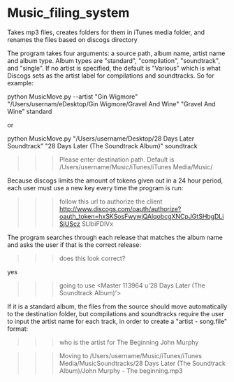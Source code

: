Music_filing_system
===================

Takes mp3 files, creates folders for them in iTunes media folder, and renames the files based on discogs directory

The program takes four arguments: a source path, album name, artist name and album type.  Album types are "standard", "compilation", "soundtrack", and "single".  If no artist is specified, the default is "Various" which is what Discogs sets as the artist label for compilations and soundtracks.  So for example:

python MusicMove.py --artist "Gin Wigmore" "/Users/usernam/eDesktop/Gin Wigmore/Gravel And Wine" "Gravel And Wine" standard

or 

python MusicMove.py "/Users/username/Desktop/28 Days Later Soundtrack" "28 Days Later (The Soundtrack Album)" soundtrack

>>>Please enter destination path.  Default is /Users/username/Music/iTunes/iTunes Media/Music/

Because discogs limits the amount of tokens given out in a 24 hour period, each user must use a new key every time the program is run:

>>>follow this url to authorize the client
http://www.discogs.com/oauth/authorize?oauth_token=hxSKSosFwywjQAlqobcgXNCpJGtSHbgDLiSjUScz
SLIbiFDlVx

The program searches through each release that matches the album name and asks the user if that is the correct release:

>>><Track u'1' u'The Beginning'>
>>><Track u'2' u'Rage'>
>>><Track u'3' u'The Church'>
>>><Track u'4' u"Jim's Parents (Abide With Me)">
>>><Track u'5' u'Then There Were 2'>
>>><Track u'6' u'Tower Block'>
>>><Track u'7' u'Taxi (Ave Maria)'>
>>><Track u'8' u'The Tunnel'>
>>><Track u'9' u'AM180'>
>>><Track u'10' u'An Ending (Ascent)'>
>>><Track u'11' u'No More Films'>
>>><Track u'12' u"Jim's Dream">
>>><Track u'13' u'In Paradisum'>
>>><Track u'14' u"Frank's Death - Soldiers (Requiem In D Minor)">
>>><Track u'15' u"'I Promised Them Women'">
>>><Track u'16' u'The Search For Jim'>
>>><Track u'17' u'Red Dresses'>
>>><Track u'18' u'In The House - In A Heartbeat'>
>>><Track u'19' u'The End'>
>>><Track u'20' u'Season Song'>
>>><Track u'21' u'End Credits'>
>>>does this look correct?
yes
>>>going to use <Master 113964 u'28 Days Later (The Soundtrack Album)'>


If it is a standard album, the files from the source should move automatically to the destination folder, but compilations and soundtracks require the user to input the artist name for each track, in order to create a "artist - song.file" format:


>>>who is the artist for The Beginning
John Murphy

>>>Moving to /Users/username/Music/iTunes/iTunes Media/MusicSoundtracks/28 Days Later (The Soundtrack Album)/John Murphy - The beginning.mp3

